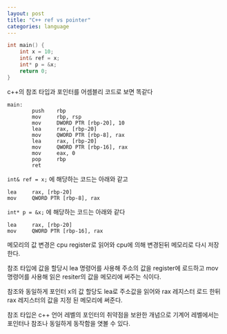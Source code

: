 ```yaml
---
layout: post
title: "C++ ref vs pointer"
categories: language
---
```


```c++
int main() {
    int x = 10; 
    int& ref = x; 
    int* p = &x;
    return 0;
}
```

c++의 참조 타입과 포인터를 어셈블리 코드로 보면 똑같다

```
main:
        push    rbp
        mov     rbp, rsp
        mov     DWORD PTR [rbp-20], 10
        lea     rax, [rbp-20]
        mov     QWORD PTR [rbp-8], rax
        lea     rax, [rbp-20]
        mov     QWORD PTR [rbp-16], rax
        mov     eax, 0
        pop     rbp
        ret
```

`int& ref = x;`  에 해당하는 코드는 아래와 같고 

```
lea     rax, [rbp-20]
mov     QWORD PTR [rbp-8], rax
```

`int* p = &x;` 에 해당하는 코드는 아래와 같다

```
lea     rax, [rbp-20]
mov     QWORD PTR [rbp-16], rax
```

<!-- begin_excerpt -->

메모리의 값 변경은 cpu register로 읽어와 cpu에 의해 변경된뒤 메모리로 다시 저장한다.

<!-- end_excerpt -->

참조 타입에 값을 할당시 lea 명령어를 사용해 주소의 값을 register에 로드하고 mov 명령어를 사용해 읽은 resiter의 값을 메모리에 써주는 식이다.

참조와 동일하게 포인터 x의 값 할당도 lea로 주소값을 읽어와 rax 레지스터 로드 한뒤 rax 레지스터의 값을 지정 된 메모리에 써준다.  
  
  
참조 타입은 c++ 언어 레벨의 포인터의 취약점을 보완한 개념으로 기계어 레벨에서는 포인터나 참조나 동일하게 동작함을 엿볼 수 있다.


